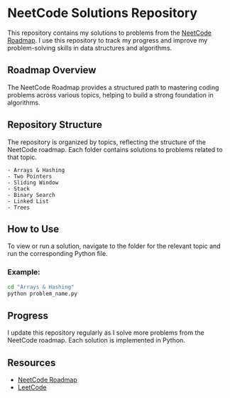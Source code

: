 
# NeetCode Solutions Repository

This repository contains my solutions to problems from the [NeetCode Roadmap](https://neetcode.io/roadmap). I use this repository to track my progress and improve my problem-solving skills in data structures and algorithms.

## Roadmap Overview
The NeetCode Roadmap provides a structured path to mastering coding problems across various topics, helping to build a strong foundation in algorithms.

## Repository Structure
The repository is organized by topics, reflecting the structure of the NeetCode roadmap. Each folder contains solutions to problems related to that topic.

```
- Arrays & Hashing
- Two Pointers
- Sliding Window
- Stack
- Binary Search
- Linked List
- Trees
```

## How to Use
To view or run a solution, navigate to the folder for the relevant topic and run the corresponding Python file.

### Example:

```bash
cd "Arrays & Hashing"
python problem_name.py
```

## Progress
I update this repository regularly as I solve more problems from the NeetCode roadmap. Each solution is implemented in Python.

## Resources
- [NeetCode Roadmap](https://neetcode.io/roadmap)
- [LeetCode](https://leetcode.com/)
